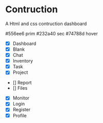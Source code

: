 # Contruction

A Html and css contruction dashboard

#556ee6 prim
#232a40 sec
#74788d hover

- [x] Dashboard
- [x] Blank
- [x] Chat
- [x] Inventory
- [x] Task
- [x] Project
- [] Report
- [] Files
- [x] Monitor
- [x] Login
- [x] Register
- [x] Profile
